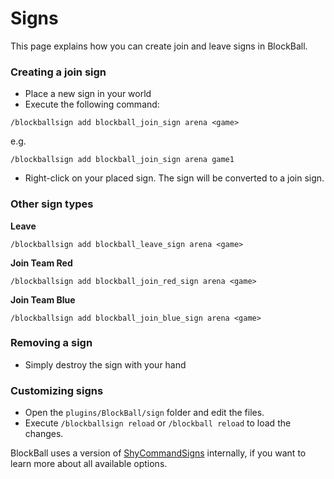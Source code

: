 # Signs

This page explains how you can create join and leave signs in BlockBall.

### Creating a join sign

* Place a new sign in your world
* Execute the following command: 

```
/blockballsign add blockball_join_sign arena <game>
```

e.g.

```
/blockballsign add blockball_join_sign arena game1
```

* Right-click on your placed sign. The sign will be converted to a join sign.

### Other sign types

**Leave**
```
/blockballsign add blockball_leave_sign arena <game>
```

**Join Team Red**
```
/blockballsign add blockball_join_red_sign arena <game>
```

**Join Team Blue**
```
/blockballsign add blockball_join_blue_sign arena <game>
```

### Removing a sign

* Simply destroy the sign with your hand

### Customizing signs

* Open the ``plugins/BlockBall/sign`` folder and edit the files. 
* Execute ``/blockballsign reload`` or ``/blockball reload`` to load the changes.

BlockBall uses a version of [ShyCommandSigns](https://shynixn.github.io/ShyCommandSigns/wiki/site/installation/) internally, if you want to learn more about all available options.



